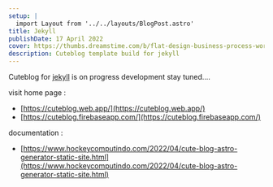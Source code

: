 ```yaml
---
setup: |
  import Layout from '../../layouts/BlogPost.astro'
title: Jekyll
publishDate: 17 April 2022
cover: https://thumbs.dreamstime.com/b/flat-design-business-process-workflow-management-communicating-ready-to-animation-characters-compouse-your-scenes-office-work-128992317.jpg
description: Cuteblog template build for jekyll
---
```


Cuteblog for [jekyll](https://jekyllrb.com) is on progress development stay tuned....

visit home page :

- [https://cuteblog.web.app/](https://cuteblog.web.app/)
- [https://cuteblog.firebaseapp.com/](https://cuteblog.firebaseapp.com/)

documentation :

- [https://www.hockeycomputindo.com/2022/04/cute-blog-astro-generator-static-site.html](https://www.hockeycomputindo.com/2022/04/cute-blog-astro-generator-static-site.html)
